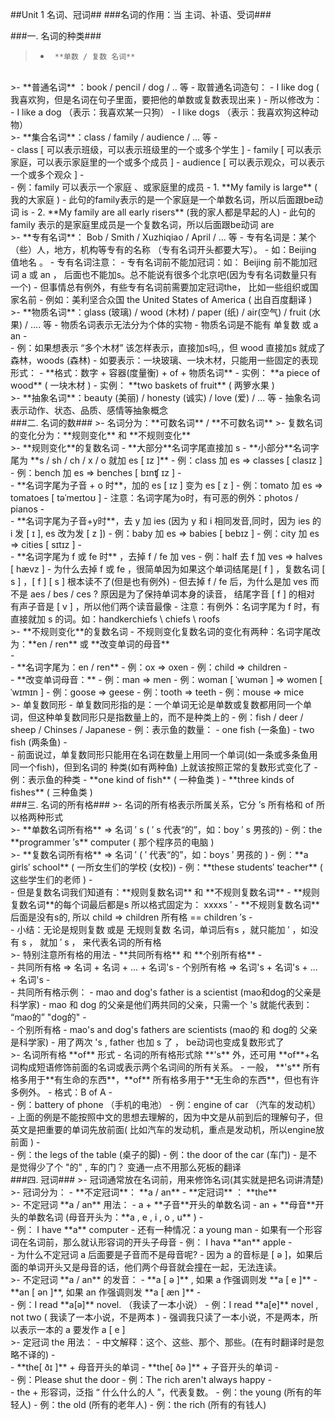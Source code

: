 

##Unit 1  名词、冠词##
###名词的作用：当 主词、补语、受词###

###一. 名词的种类###
>-	    **单数 / 复数 名词**

<br/>
>- 	    **普通名词** ：book / pencil / dog / .. 等
    - 取普通名词造句：
		-  I like dog ( 我喜欢狗，但是名词在句子里面，要把他的单数或复数表现出来 )
			-  所以修改为：
				-  I like a dog    （表示：我喜欢某一只狗）
				-  I like dogs     （表示：我喜欢狗这种动物）
				
<br />
>- 	**集合名词**：class / family / audience / ... 等
    - <br/>
    - class [ 可以表示班级，可以表示班级里的一个或多个学生 ]
    - family [ 可以表示家庭，可以表示家庭里的一个或多个成员 ]
    - audience [ 可以表示观众，可以表示一个或多个观众 ]
    - <br/>
    - 例：family 可以表示一个家庭 、或家庭里的成员
		- 1. **My family is large** ( 我的大家庭 )
			-   此句的family表示的是一个家庭是一个单数名词，所以后面跟be动词  is
		-  2. **My family are all early risers** (我的家人都是早起的人)
			-   此句的family 表示的是家庭里成员是一个复数名词，所以后面跟be动词 are
			
<br/>
>- **专有名词**： Bob  /  Smith / Xuzhiqiao / April / ... 等
	- 专有名词是：某个（些）人，地方，机构等专有的名称 （专有名词开头都要大写）。
		- 如：Beijing 值地名 。
		- 专有名词注意：
			-  专有名词前不能加冠词：如： Beijing 前不能加冠词 a 或 an ， 后面也不能加s。总不能说有很多个北京吧(因为专有名词数量只有一个)
	 		- 但事情总有例外，有些专有名词前需要加定冠词the， 比如一些组织或国家名前
				- 例如：美利坚合众国  the United States of America   ( 出自百度翻译 )

<br/>	
>- **物质名词**：glass (玻璃) /  wood  (木材) /  paper (纸)  / air(空气)  /  fruit (水果)  / .... 等
	- 物质名词表示无法分为个体的实物
	- 物质名词是不能有 单复数 或 a an  
	- <br/> 
	- 例：如果想表示 “多个木材” 该怎样表示，直接加s吗,，但 wood 直接加s 就成了森林，woods (森林)
		- 如要表示：一块玻璃、一块木材，只能用一些固定的表现形式：
		  - **格式：数字 + 容器(度量衡) + of  + 物质名词**
			- 实例： **a piece of wood** ( 一块木材 )
			- 实例： **two baskets of fruit** ( 两箩水果 )
				
<br/>
>- **抽象名词**：beauty (美丽) /  honesty (诚实)  /  love (爱)   / ... 等
	- 抽象名词表示动作、状态、品质、感情等抽象概念
			
<br/>
###二.  名词的数###
>- 名词分为：**可数名词** / **不可数名词**
>- 复数名词的变化分为：**规则变化** 和 **不规则变化**
<br/>
>- **规则变化**的复数名词
	- **大部分**名词字尾直接加 s 
	- **小部分**名词字尾为 **s / sh / ch / x / o  就加 es [ ɪz ]**
		- 例：class  加  es  =>  classes [ clasɪz ]
		- 例：bench 加  es  =>  benches [ bɪnʧ ɪz ]
    - <br />
		- **名词字尾为子音 + o 时**，加的 es [ ɪz ] 变为 es [ z ]
		    - 例：tomato 加 es  => tomatoes [ təˈmeɪtoʊ ]
		    -  注意：名词字尾为o时，有可恶的例外：photos / pianos 
    - <br />
		- **名词字尾为子音+y时**，去 y 加 ies (因为 y 和 i 相同发音,同时，因为 ies 的 i 发 [ ɪ ], es 改为发 [ z ])
			- 例：baby  加 	es  =>	babies [ bebɪz ]
			- 例：city	加  es  => 	cities [ sɪtɪz ]
    - <br />
		-	**名词字尾为 f 或 fe 时** ，去掉 f / fe 加 ves
		    - 例：half  去 f 加 ves   =>  halves [ hævz ]
			- 为什么去掉 f 或 fe ，很简单因为如果这个单词结尾是[ f ] ，复数名词 [ s ] ，[ f ] [ s ] 根本读不了(但是也有例外)
			- 但去掉 f / fe 后，为什么是加 ves 而不是 aes / bes  / ces  ? 原因是为了保持单词本身的读音，
					结尾字音 [ f ]  的相对 有声子音是 [ v ] ，所以他们两个读音最像 
			- 注意：有例外：名词字尾为 f  时，有直接就加 s 的词。如：handkerchiefs \ chiefs \ roofs 
			
<br/>	
>- **不规则变化**的复数名词
	- 不规则变化复数名词的变化有两种：名词字尾改为：**en / ren**  或 **改变单词的母音**
	<br/>
	  - <br/>
		- **名词字尾为：en / ren**
			- 例：ox  =>  oxen 
			- 例：child  =>  children
		- <br/>
		- **改变单词母音：**
			- 例：man  =>  men
    	- 例：woman [ ˈwʊmən ]  =>  women [ ˈwɪmɪn ] 
			- 例：goose   =>   geese
			- 例：tooth    =>   teeth
			- 例：mouse   =>  mice
<br/>
>- 单复数同形
	- 单复数同形指的是：一个单词无论是单数或复数都用同一个单词，但这种单复数同形只是指数量上的，而不是种类上的
	- 例：fish / deer / sheep / Chinses / Japanese
 	- 例：表示鱼的数量：
		- one fish  (一条鱼)
		- two fish  (两条鱼)
	- <br/>
	- 前面说过，单复数同形只能用在名词在数量上用同一个单词(如一条或多条鱼用同一个fish)，但到名词的				种类(如有两种鱼) 上就该按照正常的复数形式变化了
		- 例：表示鱼的种类
			- **one kind of fish** ( 一种鱼类 )
			- **three kinds of fishes** ( 三种鱼类 )
			
<br/>
###三.  名词的所有格###
>- 名词的所有格表示所属关系，它分 ’s 所有格和 of 所以格两种形式
<br/>
>- **单数名词所有格** =>  名词 ′ s   ( ′ s 代表“的”，如：boy ′ s 男孩的)
    - 例：the **programmer ′s** computer  ( 那个程序员的电脑 )
<br/>
>- **复数名词所有格**  =>  名词 ′     ( ′ 代表“的”，如：boys ′  男孩的 )
	- 例：**a girls′ school** ( 一所女生们的学校 (女校))
	- 例：**these students′ teacher** ( 这些学生们的老师 )
	- <br/>
	- 但是复数名词我们知道有：**规则复数名词** 和 **不规则复数名词**
		- **规则复数名词**的每个词最后都是s 所以格式固定为： xxxxs ′
		- **不规则复数名词**后面是没有s的, 所以 child  =>  children  所有格 ==  children ′s
	- <br />
	- 小结：无论是规则复数 或是 无规则复数 名词，单词后有s ，就只能加 ′   ，如没有 s ， 就加 ′ s ， 来代表名词的所有格

<br/>
>- 特别注意所有格的用法
    - **共同所有格** 和 **个别所有格**
    - <br/>
    - 共同所有格  =>  名词 + 名词 + ... + 名词's
    - 个别所有格  =>  名词's + 名词's + ... + 名词's
    - <br/>
    - 共同所有格示例：
        - mao and dog's father is a scientist (mao和dog的父亲是科学家)
        - mao 和 dog 的父亲是他们两共同的父亲，只需一个 's  就能代表到： “mao的” "dog的"
    - <br/>
    - 个别所有格
        - mao's and dog's fathers are scientists (mao的 和 dog的 父亲是科学家)
        - 用了两次 's , father 也加 s 了 ， be动词也变成复数形式了
	
<br/>
>- 名词所有格 **of** 形式
    - 名词的所有格形式除 **'s** 外，还可用 **of**+名词构成短语修饰前面的名词或表示两个名词间的所有关系。
    - 一般， **'s** 所有格多用于**有生命的东西**，**of** 所有格多用于**无生命的东西**，但也有许多例外。
    -  格式：B of A 
        - <br/>
        - 例：battery of phone （手机的电池）
        - 例：engine of car （汽车的发动机）
            - 上面的例是不能按照中文的思想去理解的，因为中文是从前到后的理解句子，但英文是把重要的单词先放前面( 比如汽车的发动机，重点是发动机，所以engine放前面 )
        - <br/>
        - 例：the legs of the table (桌子的脚)
        - 例：the door of the car (车门) 
            - 是不是觉得少了个 "的" , 车的门？ 变通一点不用那么死板的翻译
        
<br/>
###四. 冠词###
>- 冠词通常放在名词前，用来修饰名词(其实就是把名词讲清楚)
>- 冠词分为：
    - **不定冠词**： **a / an** 
    - **定冠词**  ： **the**
<br/>
>- 不定冠词 **a / an**  用法：
    - a  + **子音**开头的单数名词
    - an + **母音**开头的单数名词 (母音开头为：**a , e , i , o , u** )
    - <br/>
    - 例： I have **a** computer
        - 还有一种情况：a young man 
            - 如果有一个形容词在名词前，那么就认形容词的开头子母音
    - 例： I hava **an** apple
    - <br/>
    - 为什么不定冠词 a 后面要是子音而不是母音呢?
        - 因为 a 的音标是 [ ə ]，如果后面的单词开头又是母音的话，他们两个母音就会撞在一起，无法连读。
        
<br/>
>- 不定冠词 **a / an** 的发音：
    - **a [ ə ]** , 如果 a 作强调则发 **a [ e ]**
    - **an [ ən ]**, 如果 an 作强调则发 **a [ æn ]**
    - <br/>
    - 例：I read **a[ə]** novel. （我读了一本小说）
    - 例：I read **a[e]** novel , not two ( 我读了一本小说，不是两本 )
        - 强调我只读了一本小说，不是两本，所以表示一本的 a 要发作 a [ e ]
    
<br/>
>- 定冠词 the 用法：
    - 中文解释：这个、这些、那个、那些。(在有时翻译时是忽略不译的)
    - <br/>
    - **the[ ðɪ ]** + 母音开头的单词
    - **the[ ðə ]** + 子音开头的单词
    - <br/>
    - 例：Please shut the door
    - 例：The rich aren't always happy
    - <br/>
    - the + 形容词，泛指 “ 什么什么的人 ”，代表复数。
        - 例：the young (所有的年轻人)
        - 例：the old (所有的老年人)
        - 例：the rich (所有的有钱人)	
